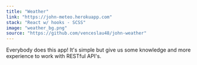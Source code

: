 ```yaml
---
title: "Weather"
link: "https://john-meteo.herokuapp.com"
stack: "React w/ hooks - SCSS"
image: "weather_bg.png"
source: "https://github.com/venceslau48/john-weather"
---
```


Everybody does this app! It's simple but give us some knowledge and more experience to work with RESTful API's.
